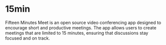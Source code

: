 # 15min
Fifteen Minutes Meet is an open source video conferencing app designed to encourage short and productive meetings. The app allows users to create meetings that are limited to 15 minutes, ensuring that discussions stay focused and on track.
